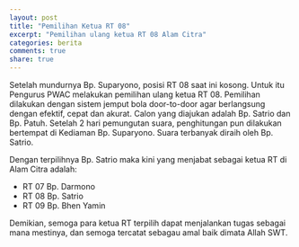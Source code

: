 ```yaml
---
layout: post
title: "Pemilihan Ketua RT 08"
excerpt: "Pemilihan ulang ketua RT 08 Alam Citra"
categories: berita
comments: true
share: true
---
```


Setelah mundurnya Bp. Suparyono, posisi RT 08 saat ini kosong. Untuk itu Pengurus PWAC melakukan pemilihan ulang ketua RT 08. Pemilihan dilakukan dengan sistem jemput bola door-to-door agar berlangsung dengan efektif, cepat dan akurat. Calon yang diajukan adalah Bp. Satrio dan Bp. Patuh. Setelah 2 hari pemungutan suara, penghitungan pun dilakukan bertempat di Kediaman Bp. Suparyono. Suara terbanyak diraih oleh Bp. Satrio.

Dengan terpilihnya Bp. Satrio maka kini yang menjabat sebagai ketua RT di Alam Citra adalah:
- RT 07 Bp. Darmono
- RT 08 Bp. Satrio
- RT 09 Bp. Bhen Yamin

Demikian, semoga para ketua RT terpilih dapat menjalankan tugas sebagai mana mestinya, dan semoga tercatat sebagau amal baik dimata Allah SWT.
